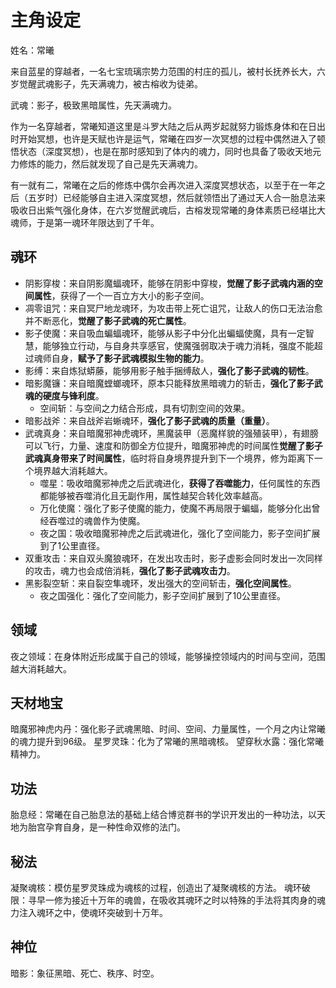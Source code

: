 # 主角设定

姓名：常曦

来自蓝星的穿越者，一名七宝琉璃宗势力范围的村庄的孤儿，被村长抚养长大，六岁觉醒武魂影子，先天满魂力，被古榕收为徒弟。

武魂：影子，极致黑暗属性，先天满魂力。

作为一名穿越者，常曦知道这里是斗罗大陆之后从两岁起就努力锻炼身体和在日出时开始冥想，也许是天赋也许是运气，常曦在四岁一次冥想的过程中偶然进入了顿悟状态（深度冥想），也是在那时感知到了体内的魂力，同时也具备了吸收天地元力修炼的能力，然后就发现了自己是先天满魂力。

有一就有二，常曦在之后的修炼中偶尔会再次进入深度冥想状态，以至于在一年之后（五岁时）已经能够自主进入深度冥想，然后就领悟出了通过天人合一胎息法来吸收日出紫气强化身体，在六岁觉醒武魂后，古榕发现常曦的身体素质已经堪比大魂师，于是第一魂环年限达到了千年。

## 魂环
* 阴影穿梭：来自阴影魔蝠魂环，能够在阴影中穿梭，**觉醒了影子武魂内涵的空间属性**，获得了一个一百立方大小的影子空间。
* 凋零诅咒：来自冥尸地龙魂环，为攻击带上死亡诅咒，让敌人的伤口无法治愈并不断恶化，**觉醒了影子武魂的死亡属性**。
* 影子使魔：来自吸血蝙蝠魂环，能够从影子中分化出蝙蝠使魔，具有一定智慧，能够独立行动，与自身共享感官，使魔强弱取决于魂力消耗，强度不能超过魂师自身，**赋予了影子武魂模拟生物的能力**。
* 影缚：来自炼狱蟒藤，能够用影子触手捆缚敌人，**强化了影子武魂的韧性**。
* 暗影魔镰：来自暗魔螳螂魂环，原本只能释放黑暗魂力的斩击，**强化了影子武魂的硬度与锋利度**。
    * 空间斩：与空间之力结合形成，具有切割空间的效果。
* 暗影战斧：来自战斧岩蜥魂环，**强化了影子武魂的质量（重量）**。
* 武魂真身：来自暗魔邪神虎魂环，黑魔装甲（恶魔样貌的强殖装甲），有翅膀可以飞行，力量、速度和防御全方位提升，暗魔邪神虎的时间属性**觉醒了影子武魂真身带来了时间属性**，临时将自身境界提升到下一个境界，修为距离下一个境界越大消耗越大。
    * 噬星：吸收暗魔邪神虎之后武魂进化，**获得了吞噬能力**，任何属性的东西都能够被吞噬消化且无副作用，属性越契合转化效率越高。
    * 万化使魔：强化了影子使魔的能力，使魔不再局限于蝙蝠，能够分化出曾经吞噬过的魂兽作为使魔。
    * 夜之国：吸收暗魔邪神虎之后武魂进化，强化了空间能力，影子空间扩展到了1公里直径。
* 双重攻击：来自双头魔狼魂环，在发出攻击时，影子虚影会同时发出一次同样的攻击，魂力也会成倍消耗，**强化了影子武魂攻击力**。
* 黑影裂空斩：来自裂空隼魂环，发出强大的空间斩击，**强化空间属性**。
    * 夜之国强化：强化了空间能力，影子空间扩展到了10公里直径。

## 领域
夜之领域：在身体附近形成属于自己的领域，能够操控领域内的时间与空间，范围越大消耗越大。

## 天材地宝
暗魔邪神虎内丹：强化影子武魂黑暗、时间、空间、力量属性，一个月之内让常曦的魂力提升到96级。
星罗灵珠：化为了常曦的黑暗魂核。
望穿秋水露：强化常曦精神力。

## 功法
胎息经：常曦在自己胎息法的基础上结合博览群书的学识开发出的一种功法，以天地为胎宫孕育自身，是一种性命双修的法门。

## 秘法
凝聚魂核：模仿星罗灵珠成为魂核的过程，创造出了凝聚魂核的方法。
魂环破限：寻早一修为接近十万年的魂兽，在吸收其魂环之时以特殊的手法将其肉身的魂力注入魂环之中，使魂环突破到十万年。

## 神位
暗影：象征黑暗、死亡、秩序、时空。